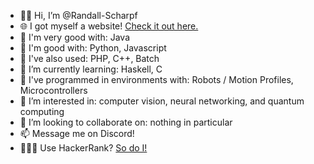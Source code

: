 - 👋🏼 Hi, I’m @Randall-Scharpf
- 🌐 I got myself a website! [Check it out here.](https://randallscharpf.com)
- 🥇 I'm very good with: Java
- 🥈 I'm good with: Python, Javascript
- 🥉 I've also used: PHP, C++, Batch
- 🌱 I’m currently learning: Haskell, C
- 🤖 I've programmed in environments with: Robots / Motion Profiles, Microcontrollers
- 👀 I’m interested in: computer vision, neural networking, and quantum computing
- 🤝 I’m looking to collaborate on: nothing in particular
- 📫 Message me on Discord!
- 👨🏻‍💻 Use HackerRank? [So do I!](https://www.hackerrank.com/profile/h1017491)

<!---
Randall-Scharpf/Randall-Scharpf is a ✨ special ✨ repository because its `README.md` (this file) appears on your GitHub profile.
You can click the Preview link to take a look at your changes.
--->
